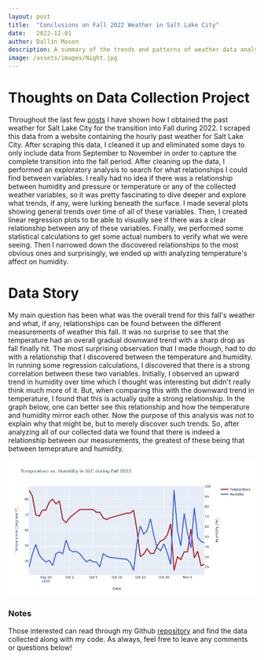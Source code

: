 ```yaml
---
layout: post
title:  "Conclusions on Fall 2022 Weather in Salt Lake City"
date:   2022-12-01
author: Dallin Mason
description: A summary of the trends and patterns of weather data analyzed for Salt Lake City during the Fall of 2022.
image: /assets/images/Night.jpg
---
```



# Thoughts on Data Collection Project

Throughout the last few [posts](https://dallinmason.github.io/stat386-projects/) I have shown how I obtained the past weather for Salt Lake City for the transition into Fall during 2022. I scraped this data from a website containing the hourly past weather for Salt Lake City. After scraping this data, I cleaned it up and eliminated some days to only include data from September to November in order to capture the complete transition into the fall period. After cleaning up the data, I performed an exploratory analysis to search for what relationships I could find between variables. I really had no idea if there was a relationship between humidity and pressure or temperature or any of the collected weather variables, so it was pretty fascinating to dive deeper and explore what trends, if any, were lurking beneath the surface. I made several plots showing general trends over time of all of these variables. Then, I created linear regression plots to be able to visually see if there was a clear relationship between any of these variables. Finally, we performed some statistical calculations to get some actual numbers to verify what we were seeing. Then I narrowed down the discovered relationships to the most obvious ones and surprisingly, we ended up with analyzing temperature's affect on humidity. 


# Data Story

My main question has been what was the overall trend for this fall's weather and what, if any, relationships can be found between the different measurements of weather this fall. It was no surprise to see that the temperature had an overall gradual downward trend with a sharp drop as fall finally hit. The most surprising observation that I made though, had to do with a relationship that I discovered between the temperature and humidity. In running some regression calculations, I discovered that there is a strong correlation between these two variables. Initially, I observed an upward trend in humidity over time which I thought was interesting but didn't really think much more of it. But, when comparing this with the downward trend in temperature, I found that this is actually quite a strong relationship. In the graph below, one can better see this relationship and how the temperature and humidity mirror each other. Now the purpose of this analysis was not to explain why that might be, but to merely discover such trends. So, after analyzing all of our collected data we found that there is indeed a relationship between our measurements, the greatest of these being that between temeprature and humidity. 






<img src="https://raw.githubusercontent.com/dallinmason/stat386-projects/main/assets/images/newplot.png" alt="" style="width:1000px;"/>


### Notes
Those interested can read through my Github [repository](https://github.com/dallinmason/Past-Weather) and find the data collected along with my code. As always, feel free to leave any comments or questions below!
